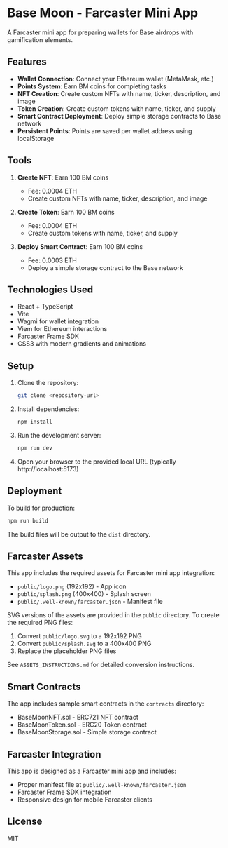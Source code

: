 # Base Moon - Farcaster Mini App

A Farcaster mini app for preparing wallets for Base airdrops with gamification elements.

## Features

- **Wallet Connection**: Connect your Ethereum wallet (MetaMask, etc.)
- **Points System**: Earn BM coins for completing tasks
- **NFT Creation**: Create custom NFTs with name, ticker, description, and image
- **Token Creation**: Create custom tokens with name, ticker, and supply
- **Smart Contract Deployment**: Deploy simple storage contracts to Base network
- **Persistent Points**: Points are saved per wallet address using localStorage

## Tools

1. **Create NFT**: Earn 100 BM coins
   - Fee: 0.0004 ETH
   - Create custom NFTs with name, ticker, description, and image

2. **Create Token**: Earn 100 BM coins
   - Fee: 0.0004 ETH
   - Create custom tokens with name, ticker, and supply

3. **Deploy Smart Contract**: Earn 100 BM coins
   - Fee: 0.0003 ETH
   - Deploy a simple storage contract to the Base network

## Technologies Used

- React + TypeScript
- Vite
- Wagmi for wallet integration
- Viem for Ethereum interactions
- Farcaster Frame SDK
- CSS3 with modern gradients and animations

## Setup

1. Clone the repository:
   ```bash
   git clone <repository-url>
   ```

2. Install dependencies:
   ```bash
   npm install
   ```

3. Run the development server:
   ```bash
   npm run dev
   ```

4. Open your browser to the provided local URL (typically http://localhost:5173)

## Deployment

To build for production:
```bash
npm run build
```

The build files will be output to the `dist` directory.

## Farcaster Assets

This app includes the required assets for Farcaster mini app integration:
- `public/logo.png` (192x192) - App icon
- `public/splash.png` (400x400) - Splash screen
- `public/.well-known/farcaster.json` - Manifest file

SVG versions of the assets are provided in the `public` directory. To create the required PNG files:
1. Convert `public/logo.svg` to a 192x192 PNG
2. Convert `public/splash.svg` to a 400x400 PNG
3. Replace the placeholder PNG files

See `ASSETS_INSTRUCTIONS.md` for detailed conversion instructions.

## Smart Contracts

The app includes sample smart contracts in the `contracts` directory:
- BaseMoonNFT.sol - ERC721 NFT contract
- BaseMoonToken.sol - ERC20 Token contract
- BaseMoonStorage.sol - Simple storage contract

## Farcaster Integration

This app is designed as a Farcaster mini app and includes:
- Proper manifest file at `public/.well-known/farcaster.json`
- Farcaster Frame SDK integration
- Responsive design for mobile Farcaster clients

## License

MIT